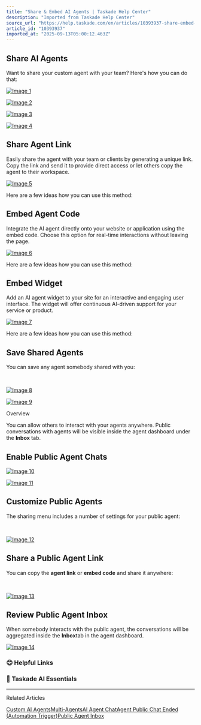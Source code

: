 ```yaml
---
title: "Share & Embed AI Agents | Taskade Help Center"
description: "Imported from Taskade Help Center"
source_url: "https://help.taskade.com/en/articles/10393937-share-embed-ai-agents"
article_id: "10393937"
imported_at: "2025-09-13T05:00:12.463Z"
---
```


Share AI Agents
---------------

Want to share your custom agent with your team? Here's how you can do that:

[![Image 1](../../.gitbook/assets/imported/share-embed-ai-agents-1.jpg)](https://downloads.intercomcdn.com/i/o/plyqw4hf/1334598788/2232032423e089847311b8f4ec74/share-agent-1.jpg?expires=1757741400&signature=3f18abe970fb3466ea3adc85b8ad391e1e697b7bde0c1f22f97141b8b810d48e&req=dSMkEsx3lYZXUfMW1HO4zaq2K3M2rqmY%2Fe07UlsmJBEpIzHbi%2F3scvcRuKJe%0AWCkokjfHTr07tqTxi8w%3D%0A)

[![Image 2](../../.gitbook/assets/imported/share-embed-ai-agents-2.jpg)](https://downloads.intercomcdn.com/i/o/plyqw4hf/1334598784/ef8b3d605d3f628e85d6b9a96209/share-agent-2.jpg?expires=1757741400&signature=2f4f6b955b65cf1788d762a9251162659d2d2e1c93281928d43e07bb07a754f7&req=dSMkEsx3lYZXXfMW1HO4zZQiQuOZRtH7o6hhSUTC5RWPdYgUmGrPtkKPB07w%0AT%2B2ARY5ZtDJpFDANB7w%3D%0A)

[![Image 3](../../.gitbook/assets/imported/share-embed-ai-agents-3.jpg)](https://downloads.intercomcdn.com/i/o/plyqw4hf/1334611916/9d392b08c9eb196e6baec76b2521/share-agent-1.jpg?expires=1757741400&signature=a5e95ea5fec13e9c86574f20bf862a2f6f84fce5e2b15f4dc4f97f03bbb0e181&req=dSMkEs9%2FnIheX%2FMW1HO4zQUb92Kff0qYxcxvaHO3%2BZINBsmwO6SIKzrJupia%0AyZA1IzYLflaEWlqF30M%3D%0A)

[![Image 4](../../.gitbook/assets/imported/share-embed-ai-agents-4.jpg)](https://downloads.intercomcdn.com/i/o/plyqw4hf/1334615434/4f66f8805ad12f2619619c936c3a/share-agent-2.jpg?expires=1757741400&signature=a11ee93dfc3c1d3fe3081f124c212e3f3434b2cabb7f9810f79718749bda4eca&req=dSMkEs9%2FmIVcXfMW1HO4zVDo57h02mzd1pnn3xSK%2B%2BSzdLMlGMG%2BM3hhxGJ9%0AyifRxr%2BjoclGCQfH3j0%3D%0A)

Share Agent Link
----------------

Easily share the agent with your team or clients by generating a unique link. Copy the link and send it to provide direct access or let others copy the agent to their workspace.

[![Image 5](../../.gitbook/assets/imported/share-embed-ai-agents-5.jpg)](https://downloads.intercomcdn.com/i/o/plyqw4hf/1334665690/2ba1e01772f2075c804673cb3957/share-agent-link.jpg?expires=1757741400&signature=ee549136d77b3c7b3ce4859bb5d30a8f96e30c74a74ad0ff14ea9df8244d86de&req=dSMkEs94mIdWWfMW1HO4zd1I%2BV5EmeDKVq4%2Fj0BiGIXOm1Poti9VxNNc%2F8MX%0A%2BNVwSN0a4WczsP0F08M%3D%0A)

Here are a few ideas how you can use this method:

Embed Agent Code
----------------

Integrate the AI agent directly onto your website or application using the embed code. Choose this option for real-time interactions without leaving the page.

[![Image 6](../../.gitbook/assets/imported/share-embed-ai-agents-6.jpg)](https://downloads.intercomcdn.com/i/o/plyqw4hf/1334665565/12ed46eba63435cffd03bb49ce59/embed-agent.jpg?expires=1757741400&signature=8a8a6095ce88be4af5273a3bbc6be691fbe9b2b0616bf8267990df0cb4ee2625&req=dSMkEs94mIRZXPMW1HO4zXYuTIBSAqN5q4FwpBaNiDArenojlwoksAFMHSkP%0AHpZ2VdJCK6wKnFI0pqk%3D%0A)

Here are a few ideas how you can use this method:

Embed Widget
------------

Add an AI agent widget to your site for an interactive and engaging user interface. The widget will offer continuous AI-driven support for your service or product.

[![Image 7](../../.gitbook/assets/imported/share-embed-ai-agents-7.jpg)](https://downloads.intercomcdn.com/i/o/plyqw4hf/1352890586/0b2560443207abf4cc17f3489650/embeded-agent.jpg?expires=1757741400&signature=f27c70fff14574f9056897cb69b81008f3eea0fed3d0952395bff589c201e2a3&req=dSMiFMF3nYRXX%2FMW1HO4zV7nX4%2FcoxR0Qma8ibYR0TFW%2BT0VVQjIuS%2BrOLWu%0A6tlF3eVgEZcImSwy%2Bbk%3D%0A)

Here are a few ideas how you can use this method:

**Save Shared Agents**
----------------------

You can save any agent somebody shared with you:

​

[![Image 8](../../.gitbook/assets/imported/share-embed-ai-agents-8.jpg)](https://downloads.intercomcdn.com/i/o/plyqw4hf/1334598786/abc1e9b3b75dcb0042efcc94f35f/save-agent-1.jpg?expires=1757741400&signature=3cb7fe1847ea08e7f839d865265e0d545cf8947ae995435a68908bd0163944dd&req=dSMkEsx3lYZXX%2FMW1HO4zSaNQoV87WM78XakRlsuW%2B4zdF2RSrESFFmKKaQX%0Awp2qp4FKgvmC6Prq1ks%3D%0A)

[![Image 9](../../.gitbook/assets/imported/share-embed-ai-agents-9.jpg)](https://downloads.intercomcdn.com/i/o/plyqw4hf/1334598785/fc59dee3f014767cc792a2fe089c/save-agent-2.jpg?expires=1757741400&signature=397f57bb9e5191704c88755a6a8f28136cdd0ec5700a114c2abce90999195d0b&req=dSMkEsx3lYZXXPMW1HO4zQf5%2FiRnuz5XDsdcroyWO%2FQKBQdhQaLw8tIovC6W%0AG9RiHZoOUtAkLr4oiPI%3D%0A)

Overview

You can allow others to interact with your agents anywhere. Public conversations with agents will be visible inside the agent dashboard under the **Inbox** tab.

Enable Public Agent Chats
-------------------------

[![Image 10](../../.gitbook/assets/imported/share-embed-ai-agents-10.jpg)](https://downloads.intercomcdn.com/i/o/plyqw4hf/1334686628/29434eb2d7e5b4cbd76dacdfe4ed/share-agent-1.jpg?expires=1757741400&signature=8f88b5f1e6cbf4a4c6f551c6ea90e3989d086cd871ea082f37cb3af2f46ef0a9&req=dSMkEs92m4ddUfMW1HO4zZuRxDcIRxpyGkwz9K1Yxt3pe7%2Fww3KNmsNfWaKz%0A%2FD9oBsQ4sYgqgIhgzZo%3D%0A)

[![Image 11](../../.gitbook/assets/imported/share-embed-ai-agents-11.jpg)](https://downloads.intercomcdn.com/i/o/plyqw4hf/1331464365/218fe2065c78db2d6751add1550c/share-agent-2.jpg?expires=1757741400&signature=602b25aa008d79bba895b6a7b36c41ebac77b0214a64d3c48b8d413ed43a908f&req=dSMkF814mYJZXPMW1HO4zSl2xsbN%2FrauGA05hxVdq2bdNImMvBIC7H1MDr0T%0AOtqe35%2BN%2F6wegSgfMo8%3D%0A)

Customize Public Agents
-----------------------

The sharing menu includes a number of settings for your public agent:

​

[![Image 12](../../.gitbook/assets/imported/share-embed-ai-agents-12.jpg)](https://downloads.intercomcdn.com/i/o/plyqw4hf/1331464367/1c41112ee8c5c24382dab0af92bf/customize-shared-agent.jpg?expires=1757741400&signature=e3563ab309e4585dce48ed04efc978096d3b3236735aa119a2f51d46c67af5c1&req=dSMkF814mYJZXvMW1HO4zep4stG%2BODHapLhRLcDx69P3zJ34uQawtFAUJX9x%0A81p9XXz9jyxMAbVhPLM%3D%0A)

Share a Public Agent Link
-------------------------

You can copy the **agent link** or **embed code** and share it anywhere:

​

[![Image 13](../../.gitbook/assets/imported/share-embed-ai-agents-13.jpg)](https://downloads.intercomcdn.com/i/o/plyqw4hf/1331464368/6efba37cba2afd21e3330867bc31/share-agent-5.jpg?expires=1757741400&signature=e5e141f8c358036dcdd0c4e613798e81cf8c4de725ed7a3c7e2a3fc5e9a2009a&req=dSMkF814mYJZUfMW1HO4zbRnyiUl5bEhi4TZZ04UQRb9ECfX6uZ9jh1Jyr7K%0ACmV%2Ba8iaGc13RNl9e1c%3D%0A)

**Review Public Agent Inbox**
-----------------------------

When somebody interacts with the public agent, the conversations will be aggregated inside the **Inbox**tab in the agent dashboard.

[![Image 14](../../.gitbook/assets/imported/share-embed-ai-agents-14.jpg)](https://downloads.intercomcdn.com/i/o/plyqw4hf/1331464372/fd41007d293f1bab3926c12b5a6a/public-agent-chats.jpg?expires=1757741400&signature=abfabff4c282b04717033e8a4f6adae5cd0c722c8cc5aa23d28c8f9850f2989b&req=dSMkF814mYJYW%2FMW1HO4zXob3V2bpywHpPXODaMmhJc4spOwjqwGB3H5pzfW%0AOOYomOhrb7etQbZK4fg%3D%0A)
### **😊 Helpful Links**
### 🤖 **Taskade AI Essentials**

* * *

Related Articles

[Custom AI Agents](https://help.taskade.com/en/articles/8958457-custom-ai-agents)[Multi-Agents](https://help.taskade.com/en/articles/9254706-multi-agents)[AI Agent Chat](https://help.taskade.com/en/articles/9380530-ai-agent-chat)[Agent Public Chat Ended (Automation Trigger)](https://help.taskade.com/en/articles/10255741-agent-public-chat-ended-automation-trigger)[Public Agent Inbox](https://help.taskade.com/en/articles/10378738-public-agent-inbox)
